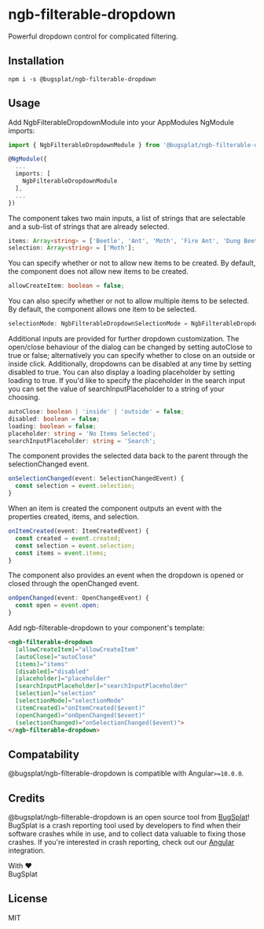 # ngb-filterable-dropdown
Powerful dropdown control for complicated filtering.

## Installation
`npm i -s @bugsplat/ngb-filterable-dropdown`

## Usage
Add NgbFilterableDropdownModule into your AppModules NgModule imports:
```ts
import { NgbFilterableDropdownModule } from '@bugsplat/ngb-filterable-dropdown'

@NgModule({
  ...
  imports: [
    NgbFilterableDropdownModule
  ],
  ...
})
```

The component takes two main inputs, a list of strings that are selectable and a sub-list of strings that are already selected. 
```ts
items: Array<string> = ['Beetle', 'Ant', 'Moth', 'Fire Ant', 'Dung Beetle', 'Grass Ant'];
selection: Array<string> = ['Moth'];
```

You can specify whether or not to allow new items to be created. By default, the component does not allow new items to be created.
```ts
allowCreateItem: boolean = false;
```

You can also specify whether or not to allow multiple items to be selected. By default, the component allows one item to be selected.
```ts
selectionMode: NgbFilterableDropdownSelectionMode = NgbFilterableDropdownSelectionMode.SingleSelect;
```

Additional inputs are provided for further dropdown customization. The open/close behaviour of the dialog can be changed by setting autoClose to true or false; alternatively you can specify whether to close on an outside or inside click. Additionally, dropdowns can be disabled at any time by setting disabled to true. You can also display a loading placeholder by setting loading to true. If you'd like to specify the placeholder in the search input you can set the value of searchInputPlaceholder to a string of your choosing.
```ts
autoClose: boolean | 'inside' | 'outside' = false;
disabled: boolean = false;
loading: boolean = false;
placeholder: string = 'No Items Selected';
searchInputPlaceholder: string = 'Search';
```

The component provides the selected data back to the parent through the selectionChanged event.
```ts
onSelectionChanged(event: SelectionChangedEvent) {
  const selection = event.selection;
}
```

When an item is created the component outputs an event with the properties created, items, and selection.
```ts
onItemCreated(event: ItemCreatedEvent) {
  const created = event.created;
  const selection = event.selection;
  const items = event.items;
}
```

The component also provides an event when the dropdown is opened or closed through the openChanged event.
```ts
onOpenChanged(event: OpenChangedEvent) {
  const open = event.open;
}
```

Add ngb-filterable-dropdown to your component's template:
```html
<ngb-filterable-dropdown
  [allowCreateItem]="allowCreateItem"
  [autoClose]="autoClose"
  [items]="items"
  [disabled]="disabled"
  [placeholder]="placeholder"
  [searchInputPlaceholder]="searchInputPlaceholder"
  [selection]="selection"
  [selectionMode]="selectionMode"
  (itemCreated)="onItemCreated($event)"
  (openChanged)="onOpenChanged($event)"
  (selectionChanged)="onSelectionChanged($event)">
</ngb-filterable-dropdown>
```

## Compatability
@bugsplat/ngb-filterable-dropdown is compatible with Angular`>=10.0.0`.

## Credits
@bugsplat/ngb-filterable-dropdown is an open source tool from [BugSplat](https://www.bugsplat.com/)! BugSplat is a crash reporting tool used by developers to find when their software crashes while in use, and to collect data valuable to fixing those crashes. If you're interested in crash reporting, check out our [Angular](https://www.bugsplat.com/docs/sdk/angular/) integration. 

With :heart:  
BugSplat

## License
MIT
